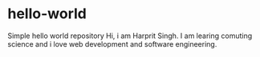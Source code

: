 # hello-world
Simple hello world repository
Hi,
i am Harprit Singh. I am learing comuting science and i love web development and software engineering.

